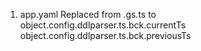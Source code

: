 1. app.yaml
   Replaced from .gs.ts to 
     object.config.ddlparser.ts.bck.currentTs
     object.config.ddlparser.ts.bck.previousTs
